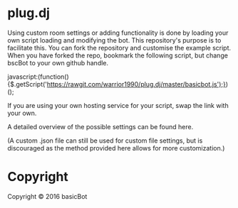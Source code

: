 # plug.dj
Using custom room settings or adding functionality is done by loading your own script loading and modifying the bot. This repository's purpose is to facilitate this. You can fork the repository and customise the example script. When you have forked the repo, bookmark the following script, but change bscBot to your own github handle.

javascript:(function(){$.getScript('https://rawgit.com/warrior1990/plug.dj/master/basicbot.js');})();

If you are using your own hosting service for your script, swap the link with your own.

A detailed overview of the possible settings can be found here.

(A custom .json file can still be used for custom file settings, but is discouraged as the method provided here allows for more customization.)

# Copyright

Copyright © 2016 basicBot
